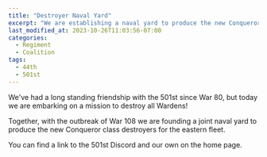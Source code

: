 ```yaml
---
title: "Destroyer Naval Yard"
excerpt: "We are establishing a naval yard to produce the new Conqueror class destroyers!"
last_modified_at: 2023-10-26T11:03:56-07:00
categories:
  - Regiment
  - Coalition
tags:
  - 44th
  - 501st
---
```


We've had a long standing friendship with the 501st since War 80, but today we are embarking on a mission to destroy all Wardens!

Together, with the outbreak of War 108 we are founding a joint naval yard to produce the new Conqueror class destroyers for the eastern fleet.

You can find a link to the 501st Discord and our own on the home page.
